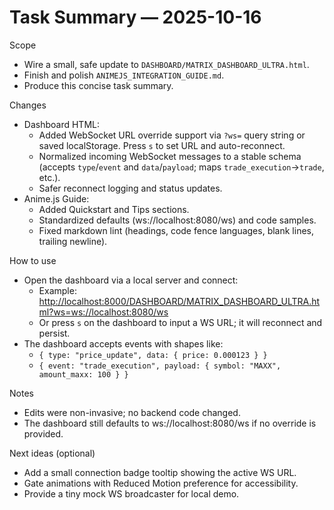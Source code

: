 # Task Summary — 2025-10-16

Scope

- Wire a small, safe update to `DASHBOARD/MATRIX_DASHBOARD_ULTRA.html`.
- Finish and polish `ANIMEJS_INTEGRATION_GUIDE.md`.
- Produce this concise task summary.

Changes

- Dashboard HTML:
  - Added WebSocket URL override support via `?ws=` query string or saved localStorage. Press `s` to set URL and auto-reconnect.
  - Normalized incoming WebSocket messages to a stable schema (accepts `type`/`event` and `data`/`payload`; maps `trade_execution`→`trade`, etc.).
  - Safer reconnect logging and status updates.
- Anime.js Guide:
  - Added Quickstart and Tips sections.
  - Standardized defaults (ws://localhost:8080/ws) and code samples.
  - Fixed markdown lint (headings, code fence languages, blank lines, trailing newline).

How to use

- Open the dashboard via a local server and connect:
  - Example: <http://localhost:8000/DASHBOARD/MATRIX_DASHBOARD_ULTRA.html?ws=ws://localhost:8080/ws>
  - Or press `s` on the dashboard to input a WS URL; it will reconnect and persist.
- The dashboard accepts events with shapes like:
  - `{ type: "price_update", data: { price: 0.000123 } }`
  - `{ event: "trade_execution", payload: { symbol: "MAXX", amount_maxx: 100 } }`

Notes

- Edits were non-invasive; no backend code changed.
- The dashboard still defaults to ws://localhost:8080/ws if no override is provided.

Next ideas (optional)

- Add a small connection badge tooltip showing the active WS URL.
- Gate animations with Reduced Motion preference for accessibility.
- Provide a tiny mock WS broadcaster for local demo.
